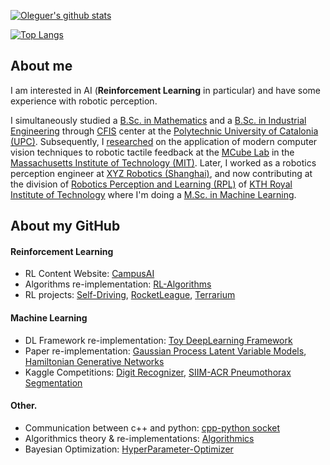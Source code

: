 [![Oleguer's github stats](https://github-readme-stats.vercel.app/api?username=OleguerCanal)](https://github.com/anuraghazra/github-readme-stats)

[![Top Langs](https://github-readme-stats.vercel.app/api/top-langs/?username=OleguerCanal&layout=compact&exclude_repo=KTH_MA-autonomous-driving)](https://github.com/anuraghazra/github-readme-stats)

## About me
I am interested in AI (__Reinforcement Learning__ in particular) and have some experience with robotic perception.

I simultaneously studied a [B.Sc. in Mathematics](https://fme.upc.edu/en) and a [B.Sc. in Industrial Engineering](https://etseib.upc.edu/en) through [CFIS](https://cfis.upc.edu/en) center at the [Polytechnic University of Catalonia (UPC)](https://www.upc.edu/en).
Subsequently, I [researched](https://scholar.google.com/citations?user=9cJOtv0AAAAJ&hl) on the application of modern computer vision techniques to robotic tactile feedback at the [MCube Lab](https://fme.upc.edu/en) in the [Massachusetts Institute of Technology (MIT)](https://www.mit.edu/).
Later, I worked as a robotics perception engineer at [XYZ Robotics (Shanghai)](http://en.xyzrobotics.ai/), and now contributing at the division of [Robotics Perception and Learning (RPL)](https://www.kth.se/rpl/division-of-robotics-perception-and-learning-1.779439) of [KTH Royal Institute of Technology](https://www.kth.se/en) where I'm doing a [M.Sc. in Machine Learning](https://www.kth.se/en/studies/master/machinelearning/description-1.48533).

## About my GitHub

#### Reinforcement Learning
- RL Content Website: [CampusAI](https://campusai.github.io/)
- Algorithms re-implementation: [RL-Algorithms](https://github.com/OleguerCanal/RL-algorithms)
- RL projects: [Self-Driving](https://github.com/OleguerCanal/KTH_MA-autonomous-driving), [RocketLeague](https://github.com/CampusAI/RocketLeague-RL), [Terrarium](https://github.com/CampusAI/DD2438_Common_Terrarium)

#### Machine Learning
- DL Framework re-implementation: [Toy DeepLearning Framework](https://github.com/OleguerCanal/Toy-DeepLearning-Framework)
- Paper re-implementation: [Gaussian Process Latent Variable Models](https://github.com/OleguerCanal/GPLVM), [Hamiltonian Generative Networks](https://github.com/CampusAI/Hamiltonian-Generative-Networks)
- Kaggle Competitions: [Digit Recognizer](https://github.com/OleguerCanal/kaggle_digit-recognizer), [SIIM-ACR Pneumothorax Segmentation](https://github.com/OleguerCanal/kaggle_Pneumothorax-Segmentation)

#### Other.
- Communication between c++ and python: [cpp-python socket](https://github.com/OleguerCanal/cpp-python_socket)
- Algorithmics theory & re-implementations: [Algorithmics](https://github.com/OleguerCanal/Algorithmics)
- Bayesian Optimization: [HyperParameter-Optimizer](https://github.com/CampusAI/HyperParameter-Optimizer)

<!--
**OleguerCanal/OleguerCanal** is a ✨ _special_ ✨ repository because its `README.md` (this file) appears on your GitHub profile.

Here are some ideas to get you started:

- 🔭 I’m currently working on ...
- 🌱 I’m currently learning ...
- 👯 I’m looking to collaborate on ...
- 🤔 I’m looking for help with ...
- 💬 Ask me about ...
- 📫 How to reach me: ...
- 😄 Pronouns: ...
- ⚡ Fun fact: ...
-->
